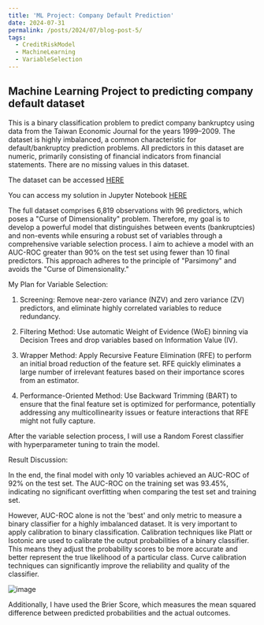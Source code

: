 ```yaml
---
title: 'ML Project: Company Default Prediction'
date: 2024-07-31
permalink: /posts/2024/07/blog-post-5/
tags:
  - CreditRiskModel
  - MachineLearning
  - VariableSelection
---
```


Machine Learning Project to predicting company default dataset
--------



This is a binary classification problem to predict company bankruptcy using data from the Taiwan
Economic Journal for the years 1999–2009. The dataset is highly imbalanced, a common characteristic
for default/bankruptcy prediction problems. All predictors in this dataset are numeric, primarily
consisting of financial indicators from financial statements. There are no missing values in this dataset.



The dataset can be accessed  [HERE](https://www.kaggle.com/datasets/fedesoriano/company-bankruptcy-prediction/data)


You can access my solution in Jupyter Notebook [HERE](https://github.com/longrio94/Company-Default-Prediction/blob/main/Bankruptcy_Prediction_Calib.ipynb)



The full dataset comprises 6,819 observations with 96 predictors, which poses a "Curse of
Dimensionality" problem. Therefore, my goal is to develop a powerful model that distinguishes between
events (bankruptcies) and non-events while ensuring a robust set of variables through a comprehensive
variable selection process. I aim to achieve a model with an AUC-ROC greater than 90% on the test set
using fewer than 10 final predictors. This approach adheres to the principle of "Parsimony" and avoids
the "Curse of Dimensionality."


My Plan for Variable Selection:


1. Screening: Remove near-zero variance (NZV) and zero variance (ZV) predictors, and eliminate highly
correlated variables to reduce redundancy.

2. Filtering Method: Use automatic Weight of Evidence (WoE) binning via Decision Trees and drop
variables based on Information Value (IV).

3. Wrapper Method: Apply Recursive Feature Elimination (RFE) to perform an initial broad reduction of
the feature set. RFE quickly eliminates a large number of irrelevant features based on their
importance scores from an estimator.

4. Performance-Oriented Method: Use Backward Trimming (BART) to ensure that the final feature set is
optimized for performance, potentially addressing any multicollinearity issues or feature interactions
that RFE might not fully capture.


After the variable selection process, I will use a Random Forest classifier with hyperparameter tuning to
train the model.


Result Discussion:


In the end, the final model with only 10 variables achieved an AUC-ROC of 92% on the test set. The AUC-ROC on the training set was 93.45%, indicating no significant overfitting when comparing the test set and training set.


However, AUC-ROC alone is not the 'best' and only metric to measure a binary classifier for a highly imbalanced dataset. It is very important to apply calibration to binary classification. Calibration techniques like Platt or Isotonic are used to calibrate the output probabilities of a binary classifier. This means they adjust the probability scores to be more accurate and better represent the true likelihood of a particular class. Curve calibration techniques can significantly improve the reliability and quality of the classifier.


![image](https://github.com/user-attachments/assets/d674032e-4902-472b-8dbc-fd3502b3fed8)


Additionally, I have used the Brier Score, which measures the mean squared difference between predicted probabilities and the actual outcomes.


